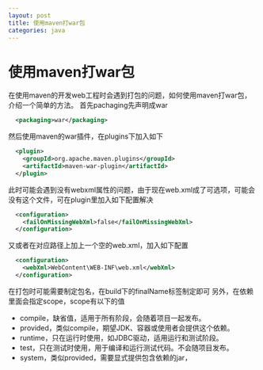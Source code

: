 ```yaml
---
layout: post
title: 使用maven打war包
categories: java
---
```


使用maven打war包
==============

  在使用maven的开发web工程时会遇到打包的问题，如何使用maven打war包，介绍一个简单的方法。
  首先pachaging先声明成war

```xml
  <packaging>war</packaging>
```
  
  然后使用maven的war插件，在plugins下加入如下
  
```xml
  <plugin>
    <groupId>org.apache.maven.plugins</groupId>
    <artifactId>maven-war-plugin</artifactId>
  </plugin>		
```
  
  此时可能会遇到没有webxml属性的问题，由于现在web.xml成了可选项，可能会没有这个文件，可在plugin里加入如下配置解决
   
```xml
  <configuration>
    <failOnMissingWebXml>false</failOnMissingWebXml>
  </configuration>	
```
  
  又或者在对应路径上加上一个空的web.xml，加入如下配置
  
```xml
  <configuration>
    <webXml>WebContent\WEB-INF\web.xml</webXml>
  </configuration>	
```
  
  在打包时可能需要制定包名，在build下的finalName标签制定即可
  另外，在依赖里面会指定scope，scope有以下的值
  
* compile，缺省值，适用于所有阶段，会随着项目一起发布。 
* provided，类似compile，期望JDK、容器或使用者会提供这个依赖。
* runtime，只在运行时使用，如JDBC驱动，适用运行和测试阶段。 
* test，只在测试时使用，用于编译和运行测试代码。不会随项目发布。 
* system，类似provided，需要显式提供包含依赖的jar，
